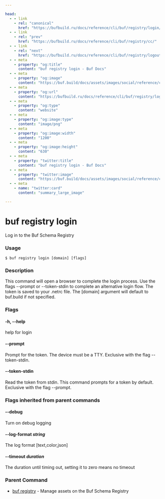 ```yaml
---

head:
  - - link
    - rel: "canonical"
      href: "https://bufbuild.ru/docs/reference/cli/buf/registry/login/"
  - - link
    - rel: "prev"
      href: "https://bufbuild.ru/docs/reference/cli/buf/registry/cc/"
  - - link
    - rel: "next"
      href: "https://bufbuild.ru/docs/reference/cli/buf/registry/logout/"
  - - meta
    - property: "og:title"
      content: "buf registry login - Buf Docs"
  - - meta
    - property: "og:image"
      content: "https://buf.build/docs/assets/images/social/reference/cli/buf/registry/login.png"
  - - meta
    - property: "og:url"
      content: "https://bufbuild.ru/docs/reference/cli/buf/registry/login/"
  - - meta
    - property: "og:type"
      content: "website"
  - - meta
    - property: "og:image:type"
      content: "image/png"
  - - meta
    - property: "og:image:width"
      content: "1200"
  - - meta
    - property: "og:image:height"
      content: "630"
  - - meta
    - property: "twitter:title"
      content: "buf registry login - Buf Docs"
  - - meta
    - property: "twitter:image"
      content: "https://buf.build/docs/assets/images/social/reference/cli/buf/registry/login.png"
  - - meta
    - name: "twitter:card"
      content: "summary_large_image"

---
```


# buf registry login

Log in to the Buf Schema Registry

### Usage

```console
$ buf registry login [domain] [flags]
```

### Description

This command will open a browser to complete the login process. Use the flags --prompt or --token-stdin to complete an alternative login flow. The token is saved to your .netrc file. The \[domain\] argument will default to buf.build if not specified.

### Flags

#### \-h, --help

help for login

#### \--prompt

Prompt for the token. The device must be a TTY. Exclusive with the flag --token-stdin.

#### \--token-stdin

Read the token from stdin. This command prompts for a token by default. Exclusive with the flag --prompt.

### Flags inherited from parent commands

#### \--debug

Turn on debug logging

#### \--log-format _string_

The log format \[text,color,json\]

#### \--timeout _duration_

The duration until timing out, setting it to zero means no timeout

### Parent Command

- [buf registry](../) - Manage assets on the Buf Schema Registry
